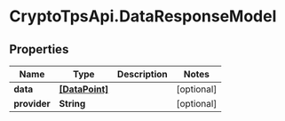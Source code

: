 # CryptoTpsApi.DataResponseModel

## Properties

Name | Type | Description | Notes
------------ | ------------- | ------------- | -------------
**data** | [**[DataPoint]**](DataPoint.md) |  | [optional] 
**provider** | **String** |  | [optional] 


